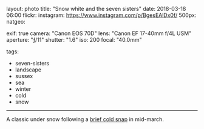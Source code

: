 layout: photo
title: "Snow white and the seven sisters"
date: 2018-03-18 06:00
flickr:
instagram: https://www.instagram.com/p/BgesEAlDx0f/
500px:
natgeo:

exif: true
camera: "Canon EOS 70D"
lens: "Canon EF 17-40mm f/4L USM"
aperture: "ƒ/11"
shutter: "1.6"
iso: 200
focal: "40.0mm"

tags:
  - seven-sisters
  - landscape
  - sussex
  - sea
  - winter
  - cold
  - snow
---

A classic under snow following a [brief cold snap](https://en.wikipedia.org/wiki/2018_Great_Britain_and_Ireland_cold_wave#Mini_Beast_from_the_East) in mid-march.
